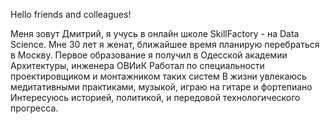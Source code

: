 Hello friends and сolleagues! 

Меня зовут Дмитрий, я учусь в онлайн школе SkillFactory - на Data Science. 
Мне 30 лет я женат, ближайшее время планирую перебраться в Москву.
Первое образование я получил в Одесской академии Архитектуры, инженера ОВИиК
Работал по специальности проектировщиком и монтажником таких систем
В жизни увлекаюсь медитативными практиками, музыкой, играю на гитаре и фортепиано
Интересуюсь историей, политикой, и передовой технологического прогресса. 
